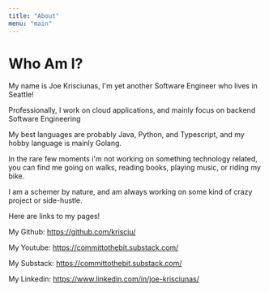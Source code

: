 ```yaml
---
title: "About"
menu: "main"
---
```


# Who Am I?

My name is Joe Krisciunas, I'm yet another Software Engineer who lives in Seattle!

Professionally, I work on cloud applications, and mainly focus on backend Software Engineering

My best languages are probably Java, Python, and Typescript, and my hobby language is mainly Golang.



In the rare few moments i'm not working on something technology related, you can find me going on walks, reading books, playing music, or riding my bike.

I am a schemer by nature, and am always working on some kind of crazy project or side-hustle.

Here are links to my pages!

My Github: https://github.com/krisciu/

My Youtube: https://committothebit.substack.com/

My Substack: https://committothebit.substack.com/

My Linkedin: https://www.linkedin.com/in/joe-krisciunas/



